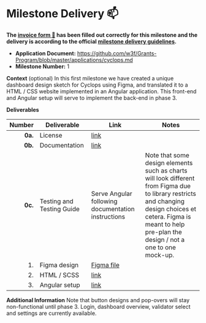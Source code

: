 # Milestone Delivery :mailbox:

**The [invoice form :pencil:](https://docs.google.com/forms/d/e/1FAIpQLSfmNYaoCgrxyhzgoKQ0ynQvnNRoTmgApz9NrMp-hd8mhIiO0A/viewform) has been filled out correctly for this milestone and the delivery is according to the official [milestone delivery guidelines](https://github.com/w3f/Grants-Program/blob/master/docs/Support%20Docs/milestone-deliverables-guidelines.md).**

- **Application Document:** https://github.com/w3f/Grants-Program/blob/master/applications/cyclops.md
- **Milestone Number:** 1

**Context** (optional)
In this first milestone we have created a unique dashboard design sketch for Cyclops using Figma, and translated it to a HTML / CSS website implemented in an Angular application. This front-end and Angular setup will serve to implement the back-end in phase 3.

**Deliverables**

|  Number | Deliverable               | Link                                                                           | Notes                                                                                                                                                                                                               |
| ------: | ------------------------- | ------------------------------------------------------------------------------ | ------------------------------------------------------------------------------------------------------------------------------------------------------------------------------------------------------------------- |
| **0a.** | License                   | [link](https://github.com/ArthurHoeke/cyclops/blob/main/LICENSE)               |
| **0b.** | Documentation             | [link](https://github.com/ArthurHoeke/cyclops/blob/main/README.md)             |
| **0c.** | Testing and Testing Guide | Serve Angular following documentation instructions                             | Note that some design elements such as charts will look different from Figma due to library restricts and changing design choices et cetera. Figma is meant to help pre-plan the design / not a one to one mock-up. |
|      1. | Figma design              | [Figma file](https://github.com/ArthurHoeke/cyclops/tree/main/front-end/figma) |
|      2. | HTML / SCSS               | [link](https://github.com/ArthurHoeke/cyclops/tree/main/front-end)             |
|      3. | Angular setup             | [link](https://github.com/ArthurHoeke/cyclops/tree/main/front-end)             |

**Additional Information**
Note that button designs and pop-overs will stay non-functional until phase 3. Login, dashboard overview, validator select and settings are currently available.
